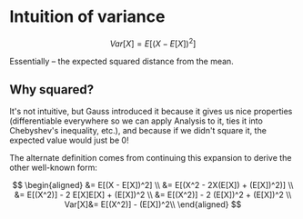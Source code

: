 # Intuition of variance

$$
Var[X] = E[(X - E[X])^2]
$$

Essentially – the expected squared distance from the mean.

## Why squared?

It's not intuitive, but Gauss introduced it because it gives us nice properties (differentiable everywhere so we can apply Analysis to it, ties it into Chebyshev's inequality, etc.), and because if we didn't square it, the expected value would just be 0!

The alternate definition comes from continuing this expansion to derive the other well-known form:

$$
\begin{aligned}
&= E[(X - E[X])^2] \\
&= E[(X^2 - 2X(E[X]) + (E[X])^2)] \\
&= E[(X^2)] - 2 E[X]E[X] + (E[X])^2 \\
&= E[(X^2)] - 2 (E[X])^2 + (E[X])^2 \\
Var[X]&= E[(X^2)] - (E[X])^2\\
\end{aligned}
$$
